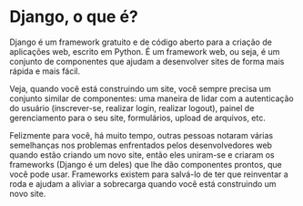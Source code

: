 # Django, o que é?

Django é um framework gratuito e de código aberto para a criação de aplicações web, escrito em Python. É um framework web, ou seja, é um conjunto de componentes que ajudam a desenvolver sites de forma mais rápida e mais fácil.

Veja, quando você está construindo um site, você sempre precisa um conjunto similar de componentes: uma maneira de lidar com a autenticação do usuário \(inscrever-se, realizar login, realizar logout\), painel de gerenciamento para o seu site, formulários, upload de arquivos, etc.

Felizmente para você, há muito tempo, outras pessoas notaram várias semelhanças nos problemas enfrentados pelos desenvolvedores web quando estão criando um novo site, então eles uniram-se e criaram os frameworks \(Django é um deles\) que lhe dão componentes prontos, que você pode usar. Frameworks existem para salvá-lo de ter que reinventar a roda e ajudam a aliviar a sobrecarga quando você está construindo um novo site.


